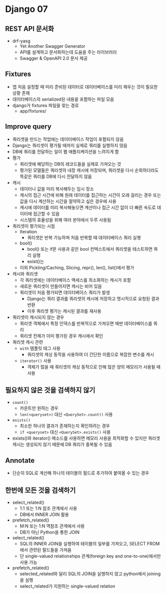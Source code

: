 # Django 07

## REST API 문서화

- drf-yasg
  - Yet Another Swagger Generator
  - API를 설계하고 문서화하는데 도움을 주는 라이브러리
  - Swagger & OpenAPI 2.0 문서 제공



## Fixtures

- 앱 처음 설정할 때 미리 준비된 데이터로 데이터베이스를 미리 채우는 것이 필요한 상황 존재
- 데이터베이스의 serialized된 내용을 포함하는 파일 모음
- django가 fixtures 파일을 찾는 경로
  - app/fixtures/



## Improve query

- 쿼리셋을 만드는 작업에는 데이터베이스 작업이 포함되지 않음
- Django는 쿼리셋이 평가될 때까지 실제로 쿼리를 실행하지 않음
- DB에 쿼리를 전달하는 일이 웹 애플리케이션을 느려지게 함
- 평가
  - 쿼리셋에 해당하는 DB의 레코드들을 실제로 가져오는 것
  - 평가된 모델들은 쿼리셋의 내장 캐시에 저장되며, 쿼리셋을 다시 순회하더라도 똑같은 쿼리를 DB에 다시 전달하지 않음
- 캐시
  - 데이터나 값을 미리 복사해두는 임시 장소
  - 캐시의 접근 시간에 비해 원래 데이터를 접근하는 시간이 오래 걸리는 경우 또는 값을 다시 계산하는 시간을 절약하고 싶은 경우에 사용
  - 캐시에 데이터를 미리 복사해놓으면 계산이나 접근 시간 없이 더 빠른 속도로 데이터에 접근할 수 있음
  - 시스템의 효율성을 위해 여러 분야에서 두루 사용됨
- 쿼리셋이 평가되는 시점
  - Iteration
    - 쿼리셋은 반복 가능하며 처음 반복할 때 데이터베이스 쿼리 실행
  - bool()
    - bool() 또는 if문 사용과 같은 bool 컨텍스트에서 쿼리셋을 테스트하면 쿼리 실행
    - exist()는 
  - 이외 Pickling/Caching, Slicing, repr(), len(), list()에서 평가
- 캐시와 쿼리셋
  - 각 쿼리셋에는 데이터베이스 액세스를 최소화하는 캐시가 포함
  - 새로운 쿼리셋이 만들어지면 캐시는 비어 있음
  - 쿼리셋이 처음 평가되면 데이터베이스 쿼리가 발생
    - Django는 쿼리 결과를 쿼리셋의 캐시에 저장하고 명시적으로 요청된 결과 반환
    - 이후 쿼리셋 평가는 캐시된 결과를 재사용
- 쿼리셋이 캐시되지 않는 경우
  - 쿼리셋 객체에서 특정 인덱스를 반복적으로 가져오면 매번 데이터베이스를 쿼리
  - 쿼리셋 전체가 이미 평가된 경우 캐시에서 확인
- 쿼리셋 캐시 관련
  - `with` 템플릿 태그 사용
    - 쿼리셋의 캐싱 동작을 사용하여 더 간단한 이름으로 복잡한 변수를 캐시
  - `iterator()` 사용
    - 객체가 많을 때 쿼리셋의 캐싱 동작으로 인해 많은 양의 메모리가 사용될 때 사용



## 필요하지 않은 것을 검색하지 않기

- `count()`
  - 카운트만 원하는 경우
  - `len(<queryset>)` 대신 `<QuerySet>.count()` 사용
- `exists()`
  - 최소한 하나의 결과가 존재하는지 확인하려는 경우
  - `if <queryset>` 대신 `<QuerySet>.exists()` 사용
- exists()와 iterator() 메소드를 사용하면 메모리 사용을 최적화할 수 있지만 쿼리셋 캐시는 생성되지 않기 때문에 DB 쿼리가 중복될 수 있음



## Annotate

- 단순히 SQL로 계산해 하나의 테이블의 필드로 추가하여 붙여올 수 있는 경우



## 한번에 모든 것을 검색하기

- select_related()
  - 1:1 또는 1:N 참조 관계에서 사용
  - DB에서 INNER JOIN 활용
- prefetch_related()
  - M:N 또는 1:N 역참조 관계에서 사용
  - DB가 아닌 Python을 통한 JOIN
- select_related()
  - SQL의 INNER JOIN을 실행하여 테이블의 일부를 가져오고, SELECT FROM에서 관련된 필드들을 가져옴
  - 단 single-valued relationships 관계(foreign key and one-to-one)에서만 사용 가능
- prefetch_related()
  - selected_related와 달리 SQL의 JOIN을 실행하지 않고 python에서 joining을 실행
  - select_related가 지원하는 single-valued relation